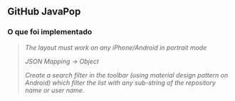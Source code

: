 ## GitHub JavaPop

### **O que foi implementado**

> _The layout must work on any iPhone/Android in portrait mode_
>
> _JSON Mapping -> Object_
>
> _Create a search filter in the toolbar (using material design pattern on Android) which filter the list with any sub-string of the repository name or user name._

